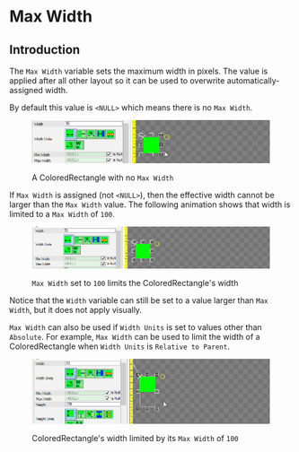 # Max Width

## Introduction

The `Max Width` variable sets the maximum width in pixels. The value is applied after all other layout so it can be used to overwrite automatically-assigned width.

By default this value is `<NULL>` which means there is no `Max Width`.

<figure><img src="../../../.gitbook/assets/13_06 38 36.gif" alt=""><figcaption><p>A ColoredRectangle with no <code>Max Width</code></p></figcaption></figure>

If `Max Width` is assigned (not `<NULL>`), then the effective width cannot be larger than the `Max Width` value. The following animation shows that width is limited to a `Max Width` of `100`.

<figure><img src="../../../.gitbook/assets/13_06 40 31.gif" alt=""><figcaption><p><code>Max Width</code> set to <code>100</code> limits the ColoredRectangle's width</p></figcaption></figure>

Notice that the `Width` variable can still be set to a value larger than `Max Width`, but it does not apply visually.

`Max Width` can also be used if `Width Units` is set to values other than `Absolute`. For example, `Max Width` can be used to limit the width of a ColoredRectangle when `Width Units` is `Relative to Parent`.

<figure><img src="../../../.gitbook/assets/13_06 45 03.gif" alt=""><figcaption><p>ColoredRectangle's width limited by its <code>Max Width</code> of <code>100</code></p></figcaption></figure>
